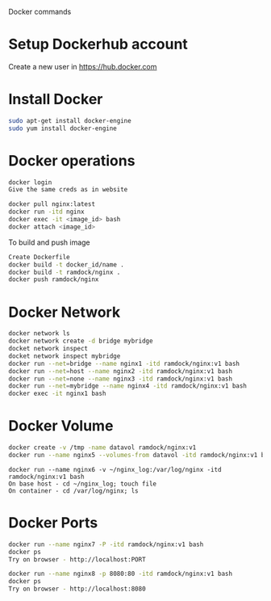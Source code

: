 
Docker commands

Setup Dockerhub account
======

Create a new user in https://hub.docker.com


Install Docker
======

```sh
sudo apt-get install docker-engine
sudo yum install docker-engine
```

Docker operations
======

```sh
docker login
Give the same creds as in website
```
```sh
docker pull nginx:latest
docker run -itd nginx 
docker exec -it <image_id> bash
docker attach <image_id>
```
To build and push image
```sh
Create Dockerfile
docker build -t docker_id/name .
docker build -t ramdock/nginx .
docker push ramdock/nginx
```

Docker Network
======
```sh
docker network ls
docker network create -d bridge mybridge 
docket network inspect 
docket network inspect mybridge
docker run --net=bridge --name nginx1 -itd ramdock/nginx:v1 bash
docker run --net=host --name nginx2 -itd ramdock/nginx:v1 bash
docker run --net=none --name nginx3 -itd ramdock/nginx:v1 bash
docker run --net=mybridge --name nginx4 -itd ramdock/nginx:v1 bash
docker exec -it nginx1 bash
```

Docker Volume
======
```sh
docker create -v /tmp -name datavol ramdock/nginx:v1
docker run --name nginx5 --volumes-from datavol -itd ramdock/nginx:v1 bash
```
```
docker run --name nginx6 -v ~/nginx_log:/var/log/nginx -itd ramdock/nginx:v1 bash
On base host - cd ~/nginx_log; touch file
On container - cd /var/log/nginx; ls 
```


Docker Ports
======
```sh
docker run --name nginx7 -P -itd ramdock/nginx:v1 bash
docker ps
Try on browser - http://localhost:PORT
```
```sh
docker run --name nginx8 -p 8080:80 -itd ramdock/nginx:v1 bash
docker ps
Try on browser - http://localhost:8080
```
